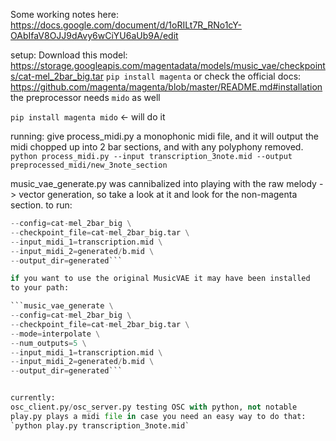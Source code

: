 Some working notes here:
https://docs.google.com/document/d/1oRILt7R_RNo1cY-OAbIfaV8OJJ9dAvy6wCiYU6aUb9A/edit

setup:
Download this model: https://storage.googleapis.com/magentadata/models/music_vae/checkpoints/cat-mel_2bar_big.tar
`pip install magenta` or check the official docs: https://github.com/magenta/magenta/blob/master/README.md#installation
the preprocessor needs `mido` as well

`pip install magenta mido` <- will do it

running:
give process_midi.py a monophonic midi file, and it will output
the midi chopped up into 2 bar sections, and with any polyphony removed.
`python process_midi.py --input transcription_3note.mid --output preprocessed_midi/new_3note_section`

music_vae_generate.py was cannibalized into playing with the raw
melody -> vector generation, so take a look at it and look for the
non-magenta section. to run:

```python music_vae_generate.py \
--config=cat-mel_2bar_big \
--checkpoint_file=cat-mel_2bar_big.tar \
--input_midi_1=transcription.mid \
--input_midi_2=generated/b.mid \
--output_dir=generated```

if you want to use the original MusicVAE it may have been installed
to your path:

```music_vae_generate \
--config=cat-mel_2bar_big \
--checkpoint_file=cat-mel_2bar_big.tar \
--mode=interpolate \
--num_outputs=5 \
--input_midi_1=transcription.mid \
--input_midi_2=generated/b.mid \
--output_dir=generated```


currently:
osc_client.py/osc_server.py testing OSC with python, not notable
play.py plays a midi file in case you need an easy way to do that:
`python play.py transcription_3note.mid`



